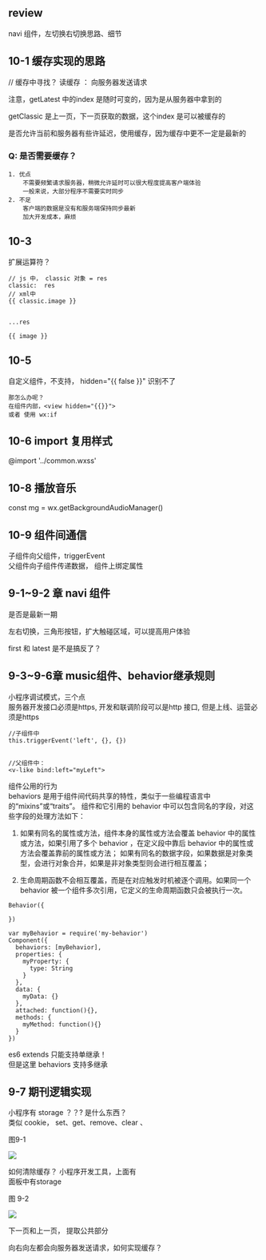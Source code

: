 ## review

navi 组件，左切换右切换思路、细节



## 10-1 缓存实现的思路
// 缓存中寻找？ 读缓存 ： 向服务器发送请求


注意，getLatest 中的index 是随时可变的，因为是从服务器中拿到的

getClassic 是上一页，下一页获取的数据，这个index 是可以被缓存的


是否允许当前和服务器有些许延迟，使用缓存，因为缓存中更不一定是最新的

### Q: 是否需要缓存？
	1. 优点
		不需要频繁请求服务器，稍微允许延时可以很大程度提高客户端体验
		一般来说，大部分程序不需要实时同步
	2. 不足
		客户端的数据是没有和服务端保持同步最新
		加大开发成本，麻烦
		


## 10-3 

扩展运算符？

```
// js 中， classic 对象 = res
classic:  res 
// xml中
{{ classic.image }}


...res

{{ image }}

```

## 10-5
自定义组件，不支持， hidden="{{ false }}"  识别不了

```
那怎么办呢？
在组件内部，<view hidden="{{}}">
或者 使用 wx:if
```

## 10-6  import 复用样式

@import '../common.wxss'



## 10-8 播放音乐

const mg = wx.getBackgroundAudioManager()

## 10-9 组件间通信

子组件向父组件，triggerEvent  
父组件向子组件传递数据， 组件上绑定属性



## 9-1~9-2 章 navi 组件
是否是最新一期

左右切换，三角形按钮，扩大触碰区域，可以提高用户体验

first 和 latest 是不是搞反了？




## 9-3~9-6章 music组件、behavior继承规则

小程序调试模式，三个点  
服务器开发接口必须是https, 开发和联调阶段可以是http 接口, 但是上线、运营必须是https


```
//子组件中
this.triggerEvent('left', {}, {})


//父组件中：
<v-like bind:left="myLeft">
```

组件公用的行为  
behaviors 是用于组件间代码共享的特性，类似于一些编程语言中的“mixins”或“traits”。
组件和它引用的 behavior 中可以包含同名的字段，对这些字段的处理方法如下：

1. 如果有同名的属性或方法，组件本身的属性或方法会覆盖 behavior 中的属性或方法，如果引用了多个 behavior ，在定义段中靠后 behavior 中的属性或方法会覆盖靠前的属性或方法；
如果有同名的数据字段，如果数据是对象类型，会进行对象合并，如果是非对象类型则会进行相互覆盖；

2. 生命周期函数不会相互覆盖，而是在对应触发时机被逐个调用。如果同一个 behavior 被一个组件多次引用，它定义的生命周期函数只会被执行一次。

```
Behavior({

})

var myBehavior = require('my-behavior')
Component({
  behaviors: [myBehavior],
  properties: {
    myProperty: {
      type: String
    }
  },
  data: {
    myData: {}
  },
  attached: function(){},
  methods: {
    myMethod: function(){}
  }
})
```


es6  extends  只能支持单继承！  
但是这里 behaviors 支持多继承



## 9-7 期刊逻辑实现

小程序有 storage ？？? 是什么东西？  
类似 cookie， set、get、remove、clear 、

图9-1

![](https://github.com/shipskunkun/small-program/blob/master/articles/images/9-1.png?raw=true)

如何清除缓存？ 小程序开发工具，上面有  
面板中有storage

图 9-2

![](https://github.com/shipskunkun/small-program/blob/master/articles/images/9-2.png?raw=true)

下一页和上一页， 提取公共部分   

向右向左都会向服务器发送请求，如何实现缓存？




